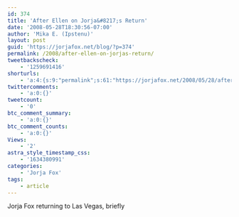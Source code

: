 ```yaml
---
id: 374
title: 'After Ellen on Jorja&#8217;s Return'
date: '2008-05-28T18:30:56-07:00'
author: 'Mika E. (Ipstenu)'
layout: post
guid: 'https://jorjafox.net/blog/?p=374'
permalink: /2008/after-ellen-on-jorjas-return/
tweetbackscheck:
    - '1259691416'
shorturls:
    - 'a:4:{s:9:"permalink";s:61:"https://jorjafox.net/2008/05/28/after-ellen-on-jorjas-return/";s:7:"tinyurl";s:25:"http://tinyurl.com/mtdtlv";s:4:"isgd";s:18:"http://is.gd/53d68";s:5:"bitly";s:20:"http://bit.ly/8slgQ4";}'
twittercomments:
    - 'a:0:{}'
tweetcount:
    - '0'
btc_comment_summary:
    - 'a:0:{}'
btc_comment_counts:
    - 'a:0:{}'
Views:
    - '2'
astra_style_timestamp_css:
    - '1634380991'
categories:
    - 'Jorja Fox'
tags:
    - article
---
```


Jorja Fox returning to Las Vegas, briefly
